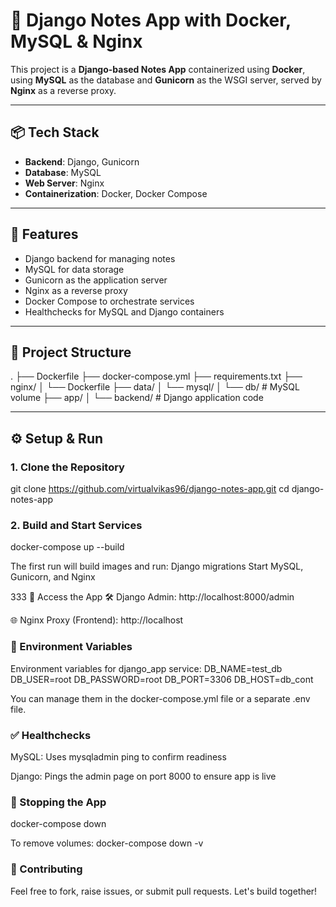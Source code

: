 # 📝 Django Notes App with Docker, MySQL & Nginx

This project is a **Django-based Notes App** containerized using **Docker**, using **MySQL** as the database and **Gunicorn** as the WSGI server, served by **Nginx** as a reverse proxy.

---

## 📦 Tech Stack

- **Backend**: Django, Gunicorn  
- **Database**: MySQL  
- **Web Server**: Nginx  
- **Containerization**: Docker, Docker Compose  

---

## 🚀 Features

- Django backend for managing notes  
- MySQL for data storage  
- Gunicorn as the application server  
- Nginx as a reverse proxy  
- Docker Compose to orchestrate services  
- Healthchecks for MySQL and Django containers  

---

## 📁 Project Structure

. ├── Dockerfile ├── docker-compose.yml ├── requirements.txt ├── nginx/ │ └── Dockerfile ├── data/ │ └── mysql/ │ └── db/ # MySQL volume ├── app/ │ └── backend/ # Django application code


---

## ⚙️ Setup & Run

### 1. Clone the Repository

git clone https://github.com/virtualvikas96/django-notes-app.git
cd django-notes-app

### 2. Build and Start Services
docker-compose up --build

The first run will build images and run:
Django migrations
Start MySQL, Gunicorn, and Nginx

333 🔌 Access the App
 🛠 Django Admin: http://localhost:8000/admin

 🌐 Nginx Proxy (Frontend): http://localhost

### 📂 Environment Variables
Environment variables for django_app service:
DB_NAME=test_db
DB_USER=root
DB_PASSWORD=root
DB_PORT=3306
DB_HOST=db_cont

You can manage them in the docker-compose.yml file or a separate .env file.

### ✅ Healthchecks
MySQL: Uses mysqladmin ping to confirm readiness

Django: Pings the admin page on port 8000 to ensure app is live

### 🔄 Stopping the App
docker-compose down

To remove volumes:
docker-compose down -v

### 🙌 Contributing
Feel free to fork, raise issues, or submit pull requests. Let's build together!







